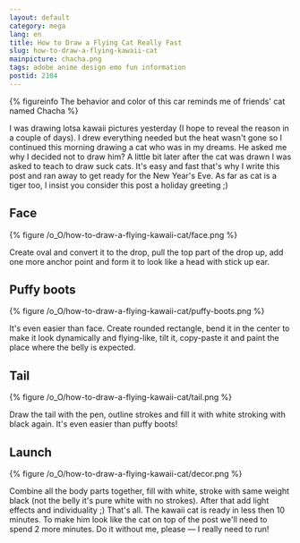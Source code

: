 ```yaml
---
layout: default
category: mega
lang: en
title: How to Draw a Flying Cat Really Fast
slug: how-to-draw-a-flying-kawaii-cat
mainpicture: chacha.png
tags: adobe anime design emo fun information 
postid: 2104
---
```




{% figureinfo The behavior and color of this car reminds me of friends' cat named Chacha %}



I was drawing lotsa kawaii pictures yesterday (I hope to reveal the reason in a couple of days). I drew everything needed but the heat wasn't gone so I continued this morning drawing a cat who was in my dreams. He asked me why I decided not to draw him? A little bit later after the cat was drawn I was asked to teach to draw suck cats. It's easy and fast that's why I write this post and ran away to get ready for the New Year's Eve. As far as cat is a tiger too, I insist you consider this post a holiday greeting ;)<!--more-->


## Face



{% figure /o_O/how-to-draw-a-flying-kawaii-cat/face.png %}



Create oval and convert it to the drop, pull the top part of the drop up, add one more anchor point and form it to look like a head with stick up ear.


## Puffy boots



{% figure /o_O/how-to-draw-a-flying-kawaii-cat/puffy-boots.png %}



It's even easier than face. Create rounded rectangle, bend it in the center to make it look dynamically and flying-like, tilt it, copy-paste it and paint the place where the belly is expected.


## Tail



{% figure /o_O/how-to-draw-a-flying-kawaii-cat/tail.png %}



Draw the tail with the pen, outline strokes and fill it with white stroking with black again. It's even easier than puffy boots!


## Launch



{% figure /o_O/how-to-draw-a-flying-kawaii-cat/decor.png %}



Combine all the body parts together, fill with white, stroke with same weight black (not the belly it's pure white with no strokes). After that add light effects and individuality ;) That's all. The kawaii cat is ready in less then 10 minutes. To make him look like the cat on top of the post we'll need to spend 2 more minutes. Do it without me, please — I really need to run!